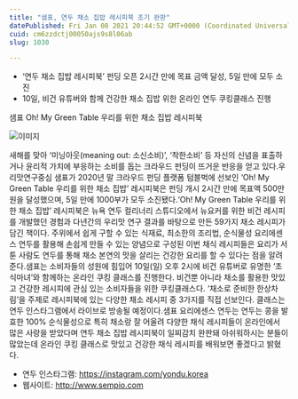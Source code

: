 ```yaml
---
title: "샘표, 연두 채소 집밥 레시피북 조기 완판"
datePublished: Fri Jan 08 2021 20:44:52 GMT+0000 (Coordinated Universal Time)
cuid: cm6zzdctj00050ajs9s8l06ab
slug: 1030

---
```



- ‘연두 채소 집밥 레시피북’ 펀딩 오픈 2시간 만에 목표 금액 달성, 5일 만에 모두 소진
- 10일, 비건 유튜버와 함께 건강한 채소 집밥 위한 온라인 연두 쿠킹클래스 진행

샘표 Oh! My Green Table 우리를 위한 채소 집밥 레시피북

![이미지](https://cdn.hashnode.com/res/hashnode/image/upload/v1739248028483/35fb19d5-54a5-4ccf-859f-21830928ceab.jpeg)

새해를 맞아 ‘미닝아웃(meaning out: 소신소비)’, ‘착한소비’ 등 자신의 신념을 표출하거나 윤리적 가치에 부응하는 소비를 돕는 크라우드 펀딩이 뜨거운 반응을 얻고 있다.우리맛연구중심 샘표가 2020년 말 크라우드 펀딩 플랫폼 텀블벅에 선보인 ‘Oh! My Green Table 우리를 위한 채소 집밥’ 레시피북은 펀딩 개시 2시간 만에 목표액 500만원을 달성했으며, 5일 만에 1000부가 모두 소진됐다.‘Oh! My Green Table 우리를 위한 채소 집밥’ 레시피북은 뉴욕 연두 컬리너리 스튜디오에서 뉴요커를 위한 비건 레시피를 개발했던 경험과 다년간의 우리맛 연구 결과를 바탕으로 만든 59가지 채소 레시피가 담긴 책이다. 주위에서 쉽게 구할 수 있는 식재료, 최소한의 조리법, 순식물성 요리에센스 연두를 활용해 손쉽게 만들 수 있는 양념으로 구성된 이번 채식 레시피들은 요리가 서툰 사람도 연두를 통해 채소 본연의 맛을 살리는 건강한 요리를 할 수 있다는 점을 알려준다.샘표는 소비자들의 성원에 힘입어 10일(일) 오후 2시에 비건 유튜버로 유명한 ‘초식마녀’와 함께하는 온라인 쿠킹 클래스를 진행한다. 비건뿐 아니라 채소를 활용한 맛있고 건강한 레시피에 관심 있는 소비자들을 위한 쿠킹클래스다. ‘채소로 준비한 한상차림’을 주제로 레시피북에 있는 다양한 채소 레시피 중 3가지를 직접 선보인다. 클래스는 연두 인스타그램에서 라이브로 방송될 예정이다.샘표 요리에센스 연두는 연두는 콩을 발효한 100% 순식물성으로 특히 채소랑 잘 어울려 다양한 채식 레시피들이 온라인에서 많은 사랑을 받았다며 연두 채소 집밥 레시피북이 일찌감치 완판돼 아쉬워하시는 분들이 많았는데 온라인 쿠킹 클래스로 맛있고 건강한 채식 레시피를 배워보면 좋겠다고 밝혔다.

- 연두 인스타그램: https://instagram.com/yondu.korea
- 웹사이트: http://www.sempio.com